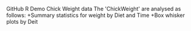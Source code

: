 GitHub R Demo
Chick Weight data
The 'ChickWeight' are analysed as follows:
  +Summary statistics for weight by Diet and Time
  +Box whisker plots by Deit